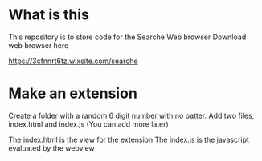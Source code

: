# What is this
This repository is to store code for the Searche Web browser
Download web browser here

https://3cfnnrt6tz.wixsite.com/searche

# Make an extension
Create a folder with a random 6 digit number with no patter. Add two files, index.html and index.js (You can add more later) 

The index.html is the view for the extension
The index.js is the javascript evaluated by the webview
